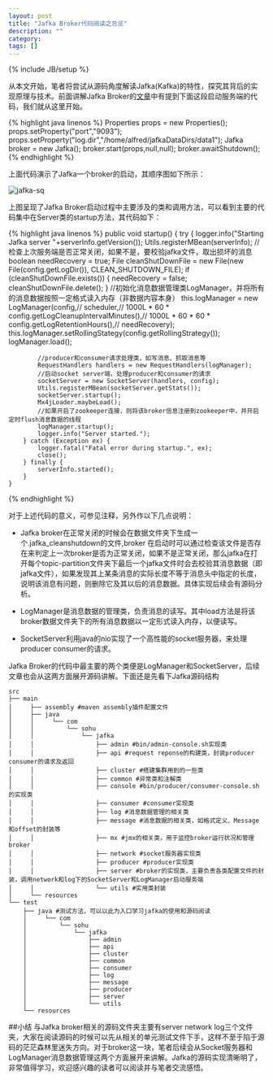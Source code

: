 ```yaml
---
layout: post
title: "Jafka Broker代码阅读之总览"
description: ""
category: 
tags: []
---
```

{% include JB/setup %}

从本文开始，笔者将尝试从源码角度解读Jafka(Kafka)的特性，探究其背后的实现原理与技术。前面讲解Jafka Broker的[文章][broker]中有提到下面这段启动服务端的代码，我们就从这里开始。

{% highlight java linenos %}
Properties props = new Properties();
props.setProperty("port","9093");
props.setProperty("log.dir","/home/alfred/jafkaDataDirs/data1");
Jafka broker = new Jafka();
broker.start(props,null,null);
broker.awaitShutdown();
{% endhighlight %}

上面代码演示了Jafka一个broker的启动，其顺序图如下所示：

![jafka-sq](http://pic.yupoo.com/alfredwei_v/C9REqFY5/k7Z1x.png)

上图呈现了Jafka Broker启动过程中主要涉及的类和调用方法，可以看到主要的代码集中在Server类的startup方法，其代码如下：

{% highlight java linenos %}
public void startup() {
        try {
            logger.info("Starting Jafka server "+serverInfo.getVersion());
            Utils.registerMBean(serverInfo);
            //检查上次服务端是否正常关闭，如果不是，要校验jafka文件，取出损坏的消息
            boolean needRecovery = true;
            File cleanShutDownFile = new File(new File(config.getLogDir()), CLEAN_SHUTDOWN_FILE);
            if (cleanShutDownFile.exists()) {
                needRecovery = false;
                cleanShutDownFile.delete();
            }
            //初始化消息数据管理类LogManager，并将所有的消息数据按照一定格式读入内存（非数据内容本身）
            this.logManager = new LogManager(config,//
                    scheduler,//
                    1000L * 60 * config.getLogCleanupIntervalMinutes(),//
                    1000L * 60 * 60 * config.getLogRetentionHours(),//
                    needRecovery);
            this.logManager.setRollingStategy(config.getRollingStrategy());
            logManager.load();

            //producer和consumer请求处理类，如写消息、抓取消息等
            RequestHandlers handlers = new RequestHandlers(logManager);
            //启动socket server端，处理producer和consumer的请求
            socketServer = new SocketServer(handlers, config);
            Utils.registerMBean(socketServer.getStats());
            socketServer.startup();
            Mx4jLoader.maybeLoad();
            //如果开启了zookeeper连接，则将该broker信息注册到zookeeper中，并开启定时flush消息数据的线程
            logManager.startup();
            logger.info("Server started.");
        } catch (Exception ex) {
            logger.fatal("Fatal error during startup.", ex);
            close();
        } finally {
            serverInfo.started();
        }
    }
{% endhighlight %}

对于上述代码的意义，可参见注释，另外作以下几点说明：

* Jafka broker在正常关闭的时候会在数据文件夹下生成一个.jafka_cleanshutdown的文件,broker 在启动时可以通过检查该文件是否存在来判定上一次broker是否为正常关闭，如果不是正常关闭，那么jafka在打开每个topic-partition文件夹下最后一个jafka文件时会去校验其消息数据（即jafka文件），如果发现其上某条消息的实际长度不等于消息头中指定的长度，说明该消息有问题，则删除它及其以后的消息数据。具体实现后续会有源码分析。

* LogManager是消息数据的管理类，负责消息的读写。其中load方法是将该broker数据文件夹下的所有消息数据以一定形式读入内存，以便读写。

* SocketServer利用java的nio实现了一个高性能的socket服务器，来处理producer consumer的请求。

Jafka Broker的代码中最主要的两个类便是LogManager和SocketServer，后续文章也会从这两方面展开源码讲解。下面还是先看下Jafka源码结构

	src
	├── main
	│     ├── assembly #maven assembly插件配置文件
	│     ├── java
	│     │     └── com
	│     │         └── sohu
	│     │             └── jafka
	│     │                 ├── admin #bin/admin-console.sh实现类
	│     │                 ├── api #request reponse的构建类，封装producer consumer的请求及返回
	│     │                 ├── cluster #搭建集群用到的一些类
	│     │                 ├── common #异常类和注解类
	│     │                 ├── console #bin/producer/consumer-console.sh的实现类
	│     │                 ├── consumer #consumer实现类
	│     │                 ├── log #消息数据管理的相关类
	│     │                 ├── message #消息数据的相关类，如格式定义、Message和offset的封装等
	│     │                 ├── mx #jmx的相关类，用于监控broker运行状况和管理broker
	│     │                 ├── network #socket服务器实现类
	│     │                 ├── producer #producer实现类
	│     │                 ├── server #broker的实现类，主要负责各类配置文件的封装，调用network和log下的SocketServer和LogManager启动服务端
	│     │                 └── utils #实用类封装
	│     └── resources
	└── test
	    ├── java #测试方法，可以以此为入口学习jafka的使用和源码阅读
	    │     └── com
	    │         └── sohu
	    │             └── jafka
	    │                 ├── admin
	    │                 ├── api
	    │                 ├── cluster
	    │                 ├── common
	    │                 ├── consumer
	    │                 ├── log
	    │                 ├── message
	    │                 ├── producer
	    │                 ├── server
	    │                 └── utils
	    └── resources
	
	
##小结
与Jafka broker相关的源码文件夹主要有server network log三个文件夹，大家在阅读源码的时候可以先从相关的单元测试文件下手，这样不至于陷于源码的茫茫森林里迷失方向。对于broker这一块，笔者后续会从Socket服务器和LogManager消息数据管理这两个方面展开来讲解。Jafka的源码实现清晰明了，非常值得学习，欢迎感兴趣的读者可以阅读并与笔者交流感悟。

[broker]:http://localhost:4000/2012/07/26/jafka-broker/

